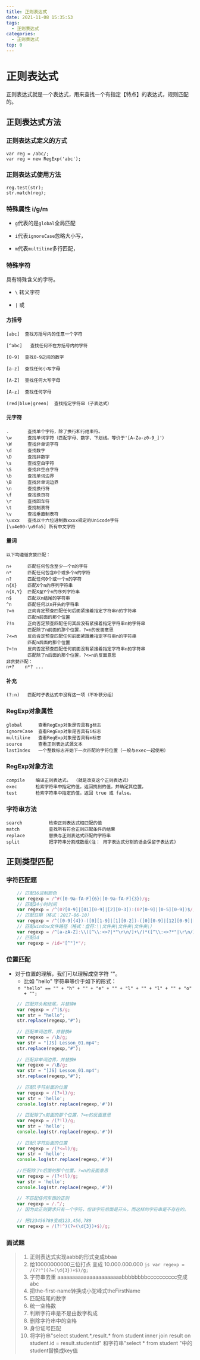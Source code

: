```yaml
---
title: 正则表达式
date: 2021-11-08 15:35:53
tags: 
  - 正则表达式
categories:
  - 正则表达式
top: 0
---
```



# 正则表达式

正则表达式就是一个表达式，用来查找一个有指定【特点】的表达式，规则匹配的。

## 正则表达式方法

### 正则表达式定义的方式
```
var reg = /abc/;
var reg = new RegExp('abc');
```

###  正则表达式使用方法
```
reg.test(str);
str.match(reg);
```

### 特殊属性  i/g/m

* `g`代表的是`global`全局匹配

* `i`代表`ignoreCase`忽略大小写，

* `m`代表`multiline`多行匹配，

### 特殊字符

具有特殊含义的字符。

* `\`   转义字符

* `|`   或

#### 方括号 
 
 ```
[abc]  查找方括号内的任意一个字符

[^abc]   查找任何不在方括号内的字符

[0-9]  查找0-9之间的数字

[a-z]  查找任何小写字母

[A-Z]  查找任何大写字母

[A-z]  查找任何字母

(red|blue|green)  查找指定字符串（子表达式）

```

<!--more-->

#### 元字符
```
.       查找单个字符，除了换行和行结束符。
\w      查找单词字符（匹配字母、数字、下划线。等价于'[A-Za-z0-9_]'）
\W      查找非单词字符
\d      查找数字
\D      查找非数字
\s      查找空白字符 
\S      查找非空白字符
\b      查找单词边界
\B      查找非单词边界
\n      查找换行符
\f      查找换页符
\r      查找回车符
\t      查找制表符
\v      查找垂直制表符
\uxxx   查找以十六位进制数xxxx规定的Unicode字符
[\u4e00-\u9fa5] 所有中文字符
```

#### 量词

```
以下均遵循贪婪匹配：

n+      匹配任何包含至少一个n的字符
n*      匹配任何包含0个或多个n的字符
n?      匹配任何0个或一个n的字符
n{X}    匹配X个n的序列字符串
n{X,Y}  匹配X至Y个n的序列字符串
n$      匹配以n结尾的字符串
^n      匹配任何以n开头的字符串
?=n     正向肯定预查匹配任何后面紧接着指定字符串n的字符串
		匹配n前面的那个位置
?!n     正向否定预查匹配任何其后没有紧接着指定字符串n的字符串
		匹配除了n前面的那个位置，?=n的反面意思
?<=n    反向肯定预查匹配任何前面紧跟着指定字符串n的字符串
		匹配n后面的那个位置
?<!n    反向否定预查匹配任何前面没有紧接着指定字符串n的字符串
		匹配除了n后面的那个位置，?<=n的反面意思
非贪婪匹配：
n+?    n*? ...
```

#### 补充

```
(?:n)   匹配时子表达式中没有这一项（不补获分组）
```

### RegExp对象属性

```
global      查看RegExp对象是否具有g标志
ignoreCase  查看RegExp对象是否具有i标志
multiline   查看RegExp对象是否具有m标志
source      查看正则表达式源文本
lastIndex   一个整数标志开始下一次匹配的字符位置（一般与exec一起使用）
```

### RegExp对象方法

```
compile    编译正则表达式。	（就是改变这个正则表达式）
exec       检索字符串中指定的值。返回找到的值，并确定其位置。	
test       检索字符串中指定的值。返回 true 或 false。	
```

### 字符串方法

```
search          检索正则表达式相匹配的值
match           查找所有符合正则匹配条件的结果
replace			替换与正则表达式匹配的字符串
split           把字符串分割成数组(注： 用字表达式分割的话会保留子表达式)
```



## 正则类型匹配

### 字符匹配题

```javascript
	// 匹配16进制颜色
	var regexp = /^#([0-9a-fA-F]{6}|[0-9a-fA-F]{3})/g;
	// 匹配24小时时间
	var regexp = /^(0?[0-9]|[01][0-9]|[2][0-3]):(0?[0-9]|[0-5][0-9])$/;
	// 匹配日期（格式：2017-06-10）
	var regexp = /^([0-9]{4})-([0][1-9]|[1][0-2])-([0][0-9]|[12][0-9]|[3][12])$/;
	// 匹配window文件路径（格式：盘符:\\文件夹\文件夹\文件夹\）
	var regexp = /^[a-zA-Z]:\\([^\\:<>?|*"\r\n/]+\/)*([^\\:<>?*"|\r\n/]+)?$/;
	// 匹配id
	var regexp = /id="[^"]*"/;
```
	
### 位置匹配

- 对于位置的理解，我们可以理解成空字符 ""。
	- 比如 "hello" 字符串等价于如下的形式：
	- `"hello" == "" + "h" + "" + "e" + "" + "l" + "" + "l" + "" + "o" + "";`

```javascript
	// 匹配开头和结尾，并替换#
	var regexp = /^|$/g;
	var str = "hello";
	str.replace(regexp,"#");
	
	// 匹配单词边界，并替换#
	var regexo = /\b/g;
	var str = "[JS] Lesson_01.mp4";
	str.replace(regexp,"#");
	
	// 匹配非单词边界，并替换#
	var regexo = /\B/g;
	var str = "[JS] Lesson_01.mp4";
	str.replace(regexp,"#");
	
	// 匹配l字符前面的位置
	var regexp = /(?=l)/g;
	var str = 'hello';
	console.log(str.replace(regexp,'#'))
	
	// 匹配除了n前面的那个位置，?=n的反面意思
	var regexp = /(?!l)/g;
	var str = 'hello';
	console.log(str.replace(regexp,'#'))
	
	// 匹配l字符后面的位置
	var regexp = /(?<=l)/g;
	var str = 'hello';
	console.log(str.replace(regexp,'#'))
	
	//匹配除了n后面的那个位置，?=n的反面意思
	var regexp = /(?<!l)/g;
	var str = 'hello';
	console.log(str.replace(regexp,'#'))
	
	// 不匹配任何东西的正则
	var regexp = /.^/;
	// 因为此正则要求只有一个字符，但该字符后面是开头，而这样的字符串是不存在的。
	
	// 把123456789变成123,456,789
	var regexp = /(?!^)(?=(\d{3})+$)/g;
```
	
### 面试题
>  1.  正则表达式实现aabb的形式变成bbaa
>  2.  给10000000000三位打点 变成 10.000.000.000
	```js
		var regexp = /(?!^)(?=(\d{3})+$)/g;
	```
>  3.  字符串去重 aaaaaaaaaaaaaaaaaaaaaabbbbbbbbcccccccccc变成abc
>  4.  把the-first-name转换成小驼峰式theFirstName
>  5.  匹配结尾的数字
>  6.  统一空格数
>  7.  判断字符串是不是由数字构成
>  8.  删除字符串中的空格
>  9.  身份证号匹配
> 10.  将字符串"select student.\*,result.\* from student inner join result on student.id = result.studentid" 和字符串"select * from student "中的student替换成key值   